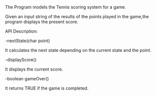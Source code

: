 The Program models the Tennis scoring system for a game.

Given an input string of the results of the points played in the game,the program displays the present score.

API Description:

-nextState(char point)
  
  It calculates the next state depending on the current state and the point.

-displayScore()
  
  It displays the current score.

-boolean gameOver()
  
  It returns TRUE if the game is completed.

